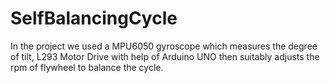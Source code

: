 # SelfBalancingCycle
In the project we used a MPU6050 gyroscope which measures the degree of tilt, L293 Motor Drive with help of Arduino UNO then suitably adjusts the rpm of flywheel to balance the cycle.
